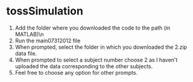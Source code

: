 # tossSimulation
1) Add the folder where you downloaded the code to the path (in MATLAB)\n
2) Run the main07312012 file
3) When prompted, select the folder in which you downloaded the 2.zip data file.
4) When prompted to select a subject number choose 2 as I haven't uploaded the data corresponding to the other subjects.
5) Feel free to choose any option for other prompts.
